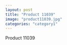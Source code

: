 ```yaml
---
layout: post
title: "Product 11039"
image: "product11039.jpg"
categories: "category1"
---
```

Product 11039

